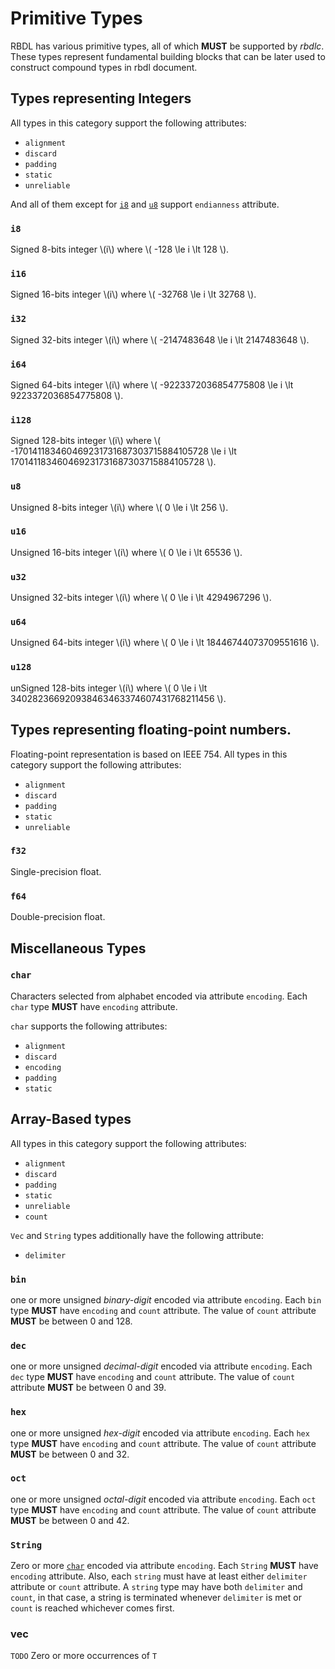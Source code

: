 # Primitive Types

RBDL has various primitive types, all of which **MUST** be supported by
*rbdlc*. These types represent fundamental building blocks that can be
later used to construct compound types in rbdl document.


## Types representing Integers

All types in this category support the following attributes:

- `alignment`
- `discard`
- `padding`
- `static`
- `unreliable`

And all of them except for [`i8`](#i8) and [`u8`](#u8) support
`endianness` attribute.

### `i8`

Signed 8-bits integer \\(i\\) where \\( -128 \le i \lt 128 \\).

### `i16`

Signed 16-bits integer \\(i\\) where \\( -32768 \le i \lt 32768 \\).

### `i32`

Signed 32-bits integer \\(i\\) where \\( -2147483648 \le i \lt 2147483648 \\).

### `i64`

Signed 64-bits integer \\(i\\) where
\\( -9223372036854775808 \le i \lt 9223372036854775808 \\).

### `i128`

Signed 128-bits integer \\(i\\) where \\( -170141183460469231731687303715884105728
\le i \lt 170141183460469231731687303715884105728 \\).

### `u8`

Unsigned 8-bits integer \\(i\\) where \\( 0 \le i \lt 256 \\).

### `u16`

Unsigned 16-bits integer \\(i\\) where \\( 0 \le i \lt 65536 \\).

### `u32`

Unsigned 32-bits integer \\(i\\) where \\( 0 \le i \lt 4294967296 \\).

### `u64`

Unsigned 64-bits integer \\(i\\) where \\( 0 \le i \lt 18446744073709551616 \\).

### `u128`

unSigned 128-bits integer \\(i\\) where \\( 0 \le i \lt
340282366920938463463374607431768211456 \\).


## Types representing floating-point numbers.

Floating-point representation is based on IEEE 754. All types in this category support the following attributes:

- `alignment`
- `discard`
- `padding`
- `static`
- `unreliable`

### `f32`

Single-precision float.

### `f64`

Double-precision float.

## Miscellaneous Types

### `char`

Characters selected from alphabet encoded via attribute
`encoding`. Each `char` type **MUST** have `encoding` attribute.

`char` supports the following attributes:
- `alignment`
- `discard`
- `encoding`
- `padding`
- `static`


## Array-Based types

All types in this category support the following attributes:

- `alignment`
- `discard`
- `padding`
- `static`
- `unreliable`
- `count`

`Vec` and `String` types additionally have the following attribute:
- `delimiter`

### `bin`

one or more unsigned *binary-digit* encoded via attribute
`encoding`. Each `bin` type **MUST** have `encoding` and `count`
attribute. The value of `count` attribute **MUST** be between 0
and 128.

### `dec`

one or more unsigned *decimal-digit* encoded via attribute
`encoding`. Each `dec` type **MUST** have `encoding` and `count`
attribute. The value of `count` attribute **MUST** be between 0
and 39.

### `hex`

one or more unsigned *hex-digit* encoded via attribute
`encoding`. Each `hex` type **MUST** have `encoding` and `count`
attribute. The value of `count` attribute **MUST** be between 0
and 32.

### `oct`

one or more unsigned *octal-digit* encoded via attribute
`encoding`. Each `oct` type **MUST** have `encoding` and `count`
attribute. The value of `count` attribute **MUST** be between 0
and 42.

### `String`

Zero or more [`char`](#char) encoded via attribute `encoding`.
Each `String` **MUST** have `encoding` attribute. Also, each `string` must have at least either `delimiter` attribute or `count` attribute. A `string` type may have both `delimiter` and `count`, in that case, a string is terminated whenever `delimiter` is met or `count` is reached whichever comes first.

### vec<T>

`TODO`
Zero or more occurrences of `T`
